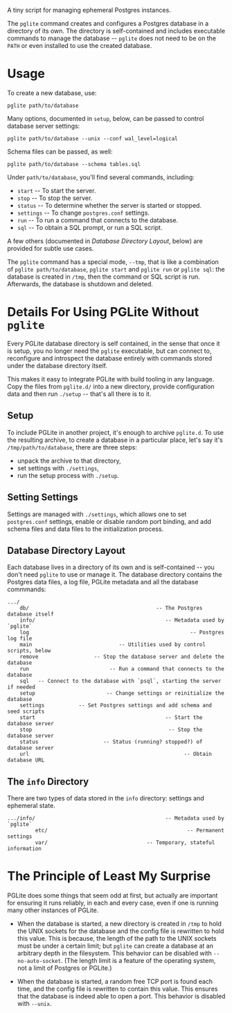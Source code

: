 A tiny script for managing ephemeral Postgres instances.

The `pglite` command creates and configures a Postgres database in a directory
of its own. The directory is self-contained and includes executable commands
to manage the database -- `pglite` does not need to be on the `PATH` or even
installed to use the created database.


# Usage

To create a new database, use:

```
pglite path/to/database
```

Many options, documented in `setup`, below, can be passed to control database
server settings:

```
pglite path/to/database --unix --conf wal_level=logical
```

Schema files can be passed, as well:

```
pglite path/to/database --schema tables.sql
```

Under `path/to/database`, you'll find several commands, including:

* `start` -- To start the server.
* `stop` -- To stop the server.
* `status` -- To determine whether the server is started or stopped.
* `settings` -- To change `postgres.conf` settings.
* `run` -- To run a command that connects to the database.
* `sql` -- To obtain a SQL prompt, or run a SQL script.

A few others (documented in _Database Directory Layout_, below) are provided
for subtle use cases.

The `pglite` command has a special mode, `--tmp`, that is like a combination
of `pglite path/to/database`, `pglite start` and `pglite run` or `pglite sql`:
the database is created in `/tmp`, then the command or SQL script is run.
Afterwards, the database is shutdown and deleted.


# Details For Using PGLite Without `pglite`

Every PGLite database directory is self contained, in the sense that once it is
setup, you no longer need the `pglite` executable, but can connect to,
reconfigure and introspect the database entirely with commands stored under the
database directory itself.

This makes it easy to integrate PGLite with build tooling in any language.
Copy the files from `pglite.d/` into a new directory, provide configuration
data and then run `./setup` -- that's all there is to it.

## Setup

To include PGLite in another project, it's enough to archive `pglite.d`. To use
the resulting archive, to create a database in a particular place, let's say
it's `/tmp/path/to/database`, there are three steps:

* unpack the archive to that directory,
* set settings with `./settings`,
* run the setup process with `./setup`.

## Setting Settings

Settings are managed with `./settings`, which allows one to set
`postgres.conf` settings, enable or disable random port binding, and add
schema files and data files to the initialization process.


## Database Directory Layout

Each database lives in a directory of its own and is self-contained -- you
don't need `pglite` to use or manage it. The database directory contains the
Postgres data files, a log file, PGLite metadata and all the database
commmands:

```
.../
    db/                                         -- The Postgres database itself
    info/                                          -- Metadata used by `pglite`
    log                                                    -- Postgres log file
    main                            -- Utilities used by control scripts, below
    remove                  -- Stop the database server and delete the database
    run                          -- Run a command that connects to the database
    sql   -- Connect to the database with `psql`, starting the server if needed
    setup                       -- Change settings or reinitialize the database
    settings           -- Set Postgres settings and add schema and seed scripts
    start                                          -- Start the database server
    stop                                            -- Stop the database server
    status                     -- Status (running? stopped?) of database server
    url                                                  -- Obtain database URL
```


## The `info` Directory

There are two types of data stored in the `info` directory: settings and
ephemeral state.

```
.../info/                                          -- Metadata used by `pglite`
         etc/                                             -- Permanent settings
         var/                                -- Temporary, stateful information
```


# The Principle of Least My Surprise

PGLite does some things that seem odd at first, but actually are important for
ensuring it runs reliably, in each and every case, even if one is running many
other instances of PGLite.

* When the database is started, a new directory is created in `/tmp` to hold
  the UNIX sockets for the database and the config file is rewritten to hold
  this value. This is because, the length of the path to the UNIX sockets must
  be under a certain limit; but `pglite` can create a database at an
  arbitrary depth in the filesystem. This behavior can be disabled with
  `--no-auto-socket`. (The length limit is a feature of the operating system,
  not a limit of Postgres or PGLite.)

* When the database is started, a random free TCP port is found each time, and
  the config file is rewritten to contain this value. This ensures that the
  database is indeed able to open a port. This behavior is disabled with
  `--unix`.
